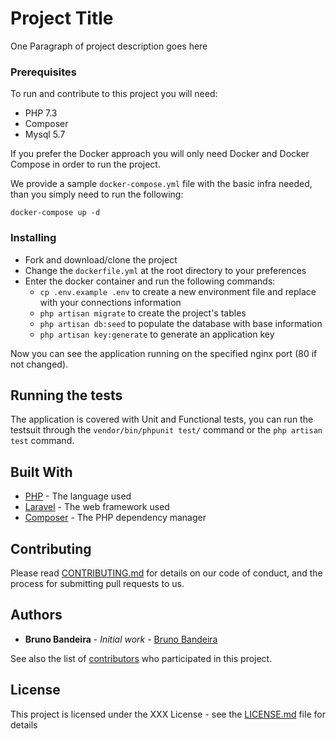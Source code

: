 # Project Title

One Paragraph of project description goes here

### Prerequisites

To run and contribute to this project you will need:
- PHP 7.3
- Composer
- Mysql 5.7

If you prefer the Docker approach you will only need Docker and Docker Compose in order to run the project.

We provide a sample `docker-compose.yml` file with the basic infra needed, than you simply need to run the following:

```
docker-compose up -d
```

### Installing

- Fork and download/clone the project
- Change the `dockerfile.yml` at the root directory to your preferences
- Enter the docker container and run the following commands:
    - `cp .env.example .env` to create a new environment file and replace with your connections information
    - `php artisan migrate` to create the project's tables
    - `php artisan db:seed` to populate the database with base information
    - `php artisan key:generate` to generate an application key

Now you can see the application running on the specified nginx port (80 if not changed).

## Running the tests

The application is covered with Unit and Functional tests, you can run the testsuit through the `vendor/bin/phpunit test/` command or the `php artisan test` command.

## Built With

* [PHP](https://www.php.net/) - The language used
* [Laravel](https://laravel.com/) - The web framework used
* [Composer](https://getcomposer.org/) - The PHP dependency manager

## Contributing

Please read [CONTRIBUTING.md](CONTRIBUTING.md) for details on our code of conduct, and the process for submitting pull requests to us.

## Authors

* **Bruno Bandeira** - *Initial work* - [Bruno Bandeira](https://github.com/brunobandev)

See also the list of [contributors](https://github.com/brunobandev/veganation/contributors) who participated in this project.

## License

This project is licensed under the XXX License - see the [LICENSE.md](LICENSE.md) file for details
